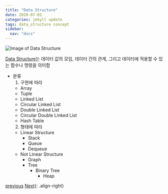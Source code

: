 ```yaml
---
title: "Data Structure"
date: 2020-07-01
categories: jekyll update
tags: data_structure concept
sidebar:
  nav: "docs"
---
```


![Image of Data Structure](https://media.vlpt.us/images/daybreak/post/49661f03-26ed-4872-8da5-cac2f30193d7/data%20structure.png "Data Structure")

[Data Structure](https://en.wikipedia.org/wiki/Data_structure, "Wikipedia (Data Structure)")는 데이터 값의 모임, 데이터 간의 관계, 그리고 데이터에 적용할 수 있는 함수나 명령을 의미함

* 분류
  1. 구현에 따라
    + Array
    + Tuple
    + Linked List
    + Circular Linked List
    + Double Linked List
    + Circular Double Linked List
    + Hash Table
  2. 형태에 따라
    + Linear Structure
      - Stack
      - Queue
      - Dequeue
    + Not Linear Structure
      - Graph
      - Tree
        * Binary Tree
          + Heap

<a href="https://changpulmu.github.io/jekyll/update/Data-Structure-post/" class="btn btn--inverse btn--large">previous</a>
<a href="https://changpulmu.github.io/jekyll/update/bitset-post/" class="btn btn--inverse btn--large">Next</a>{: .align-right}
